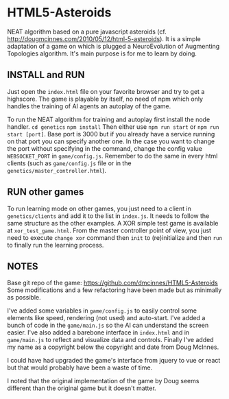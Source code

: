 HTML5-Asteroids
===============
NEAT algorithm based on a pure javascript asteroids (cf. http://dougmcinnes.com/2010/05/12/html-5-asteroids).
It is a simple adaptation of a game on which is plugged a NeuroEvolution of Augmenting Topologies algorithm.
It's main purpose is for me to learn by doing.

INSTALL and RUN
---------------
Just open the `index.html` file on your favorite browser and try to get a highscore.
The game is playable by itself, no need of npm which only handles the training of AI agents an autoplay of the game.

To run the NEAT algorithm for training and autoplay first install the node handler.
`cd genetics`
`npm install`
Then either use `npm run start` or `npm run start [port]`.
Base port is 3000 but if you already have a service running on that port you can specify another one.
In the case you want to change the port without specifying in the command, change the config value `WEBSOCKET_PORT` in `game/config.js`.
Remember to do the same in every html clients (such as `game/config.js` file or in the `genetics/master_controller.html`).

RUN other games
---------------

To run learning mode on other games, you just need to a client in `genetics/clients` and add it to the list in `index.js`. It needs to follow the same structure as the other examples. A XOR simple test game is available at `xor_test_game.html`. From the master controller point of view, you just need to execute `change xor` command then `init` to (re)initialize and then `run` to finally run the learning process.

NOTES
-----
Base git repo of the game: https://github.com/dmcinnes/HTML5-Asteroids
Some modifications and a few refactoring have been made but as minimally as possible.

I've added some variables in `game/config.js` to easily control some elements like speed, rendering (not used) and auto-start.
I've added a bunch of code in the `game/main.js` so the AI can understand the screen easier.
I've also added a barebone interface in `index.html` and in `game/main.js` to reflect and visualize data and controls.
Finally I've added my name as a copyright below the copyright and date from Doug McInnes.

I could have had upgraded the game's interface from jquery to vue or react but that would probably have been a waste of time.

I noted that the original implementation of the game by Doug seems different than the original game but it doesn't matter. 
